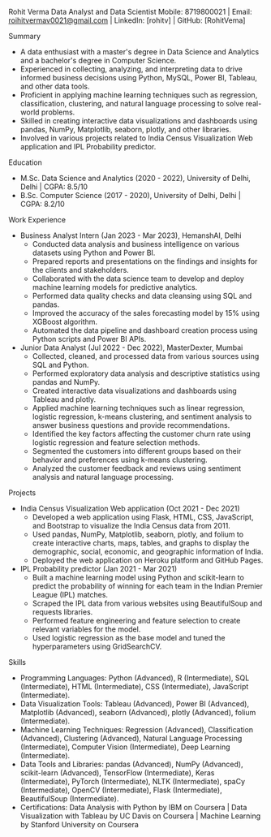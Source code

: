 Rohit Verma
Data Analyst and Data Scientist
Mobile: 8719800021 | Email: roihitvermav0021@gmail.com | LinkedIn: [rohitv] | GitHub: [RohitVema]

Summary
- A data enthusiast with a master's degree in Data Science and Analytics and a bachelor's degree in Computer Science.
- Experienced in collecting, analyzing, and interpreting data to drive informed business decisions using Python, MySQL, Power BI, Tableau, and other data tools.
- Proficient in applying machine learning techniques such as regression, classification, clustering, and natural language processing to solve real-world problems.
- Skilled in creating interactive data visualizations and dashboards using pandas, NumPy, Matplotlib, seaborn, plotly, and other libraries.
- Involved in various projects related to India Census Visualization Web application and IPL Probability predictor.

Education
- M.Sc. Data Science and Analytics (2020 - 2022), University of Delhi, Delhi | CGPA: 8.5/10
- B.Sc. Computer Science (2017 - 2020), University of Delhi, Delhi | CGPA: 8.2/10

Work Experience
- Business Analyst Intern (Jan 2023 - Mar 2023), HemanshAI, Delhi
  - Conducted data analysis and business intelligence on various datasets using Python and Power BI.
  - Prepared reports and presentations on the findings and insights for the clients and stakeholders.
  - Collaborated with the data science team to develop and deploy machine learning models for predictive analytics.
  - Performed data quality checks and data cleansing using SQL and pandas.
  - Improved the accuracy of the sales forecasting model by 15% using XGBoost algorithm.
  - Automated the data pipeline and dashboard creation process using Python scripts and Power BI APIs.
- Junior Data Analyst (Jul 2022 - Dec 2022), MasterDexter, Mumbai
  - Collected, cleaned, and processed data from various sources using SQL and Python.
  - Performed exploratory data analysis and descriptive statistics using pandas and NumPy.
  - Created interactive data visualizations and dashboards using Tableau and plotly.
  - Applied machine learning techniques such as linear regression, logistic regression, k-means clustering, and sentiment analysis to answer business questions and provide recommendations.
  - Identified the key factors affecting the customer churn rate using logistic regression and feature selection methods.
  - Segmented the customers into different groups based on their behavior and preferences using k-means clustering.
  - Analyzed the customer feedback and reviews using sentiment analysis and natural language processing.

Projects
- India Census Visualization Web application (Oct 2021 - Dec 2021)
  - Developed a web application using Flask, HTML, CSS, JavaScript, and Bootstrap to visualize the India Census data from 2011.
  - Used pandas, NumPy, Matplotlib, seaborn, plotly, and folium to create interactive charts, maps, tables, and graphs to display the demographic, social, economic, and geographic information of India.
  - Deployed the web application on Heroku platform and GitHub Pages.
- IPL Probability predictor (Jan 2021 - Mar 2021)
  - Built a machine learning model using Python and scikit-learn to predict the probability of winning for each team in the Indian Premier League (IPL) matches.
  - Scraped the IPL data from various websites using BeautifulSoup and requests libraries.
  - Performed feature engineering and feature selection to create relevant variables for the model.
  - Used logistic regression as the base model and tuned the hyperparameters using GridSearchCV.

Skills
- Programming Languages: Python (Advanced), R (Intermediate), SQL (Intermediate), HTML (Intermediate), CSS (Intermediate), JavaScript (Intermediate).
- Data Visualization Tools: Tableau (Advanced), Power BI (Advanced), Matplotlib (Advanced), seaborn (Advanced), plotly (Advanced), folium (Intermediate).
- Machine Learning Techniques: Regression (Advanced), Classification (Advanced), Clustering (Advanced), Natural Language Processing (Intermediate), Computer Vision (Intermediate), Deep Learning (Intermediate).
- Data Tools and Libraries: pandas (Advanced), NumPy (Advanced), scikit-learn (Advanced), TensorFlow (Intermediate), Keras (Intermediate), PyTorch (Intermediate), NLTK (Intermediate), spaCy (Intermediate), OpenCV (Intermediate), Flask (Intermediate), BeautifulSoup (Intermediate).
- Certifications: Data Analysis with Python by IBM on Coursera | Data Visualization with Tableau by UC Davis on Coursera | Machine Learning by Stanford University on Coursera
